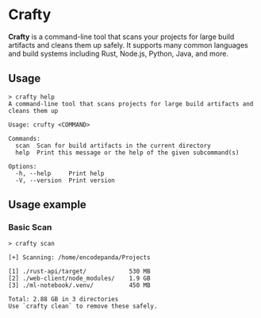 # Crafty

**Crafty** is a command-line tool that scans your projects for large build
artifacts and cleans them up safely. It supports many common languages and build
systems including Rust, Node.js, Python, Java, and more.

## Usage

```
> crafty help
A command-line tool that scans projects for large build artifacts and cleans them up

Usage: crufty <COMMAND>

Commands:
  scan  Scan for build artifacts in the current directory
  help  Print this message or the help of the given subcommand(s)

Options:
  -h, --help     Print help
  -V, --version  Print version
```

## Usage example

### Basic Scan

```
> crafty scan

[+] Scanning: /home/encodepanda/Projects

[1] ./rust-api/target/            530 MB
[2] ./web-client/node_modules/    1.9 GB
[3] ./ml-notebook/.venv/          450 MB

Total: 2.88 GB in 3 directories
Use `crafty clean` to remove these safely.
```
